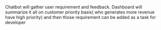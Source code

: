 Chatbot will gather user requirement and feedback.
Dashboard will summarize it all on customer priority basis( who generates more revenue have high priority) and then those requirement can be added as a task for developer
